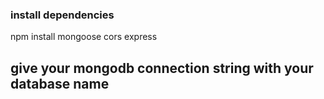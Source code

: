 ### install dependencies 
npm install mongoose cors express

## give your mongodb connection string with your database name
